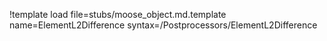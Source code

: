 !template load file=stubs/moose_object.md.template name=ElementL2Difference syntax=/Postprocessors/ElementL2Difference